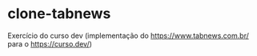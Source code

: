 # clone-tabnews
Exercício do curso dev (implementação do https://www.tabnews.com.br/ para o https://curso.dev/)
